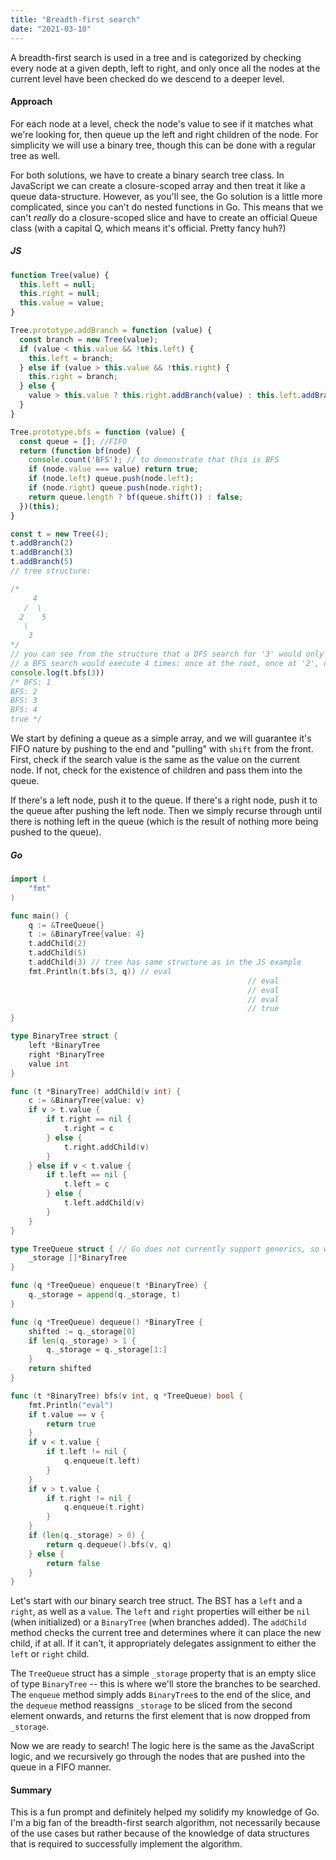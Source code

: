 ```yaml
---
title: "Breadth-first search"
date: "2021-03-10"
---
```


A breadth-first search is used in a tree and is categorized by checking every node at a given depth, left to right, and only once all the nodes at the current level have been checked do we descend to a deeper level.

<!-- end -->

#### Approach

For each node at a level, check the node's value to see if it matches what we're looking for, then queue up the left and right children of the node. For simplicity we will use a binary tree, though this can be done with a regular tree as well.

For both solutions, we have to create a binary search tree class. In JavaScript we can create a closure-scoped array and then treat it like a queue data-structure. However, as you'll see, the Go solution is a little more complicated, since you can't do nested functions in Go. This means that we can't *really* do a closure-scoped slice and have to create an official Queue class (with a capital Q, which means it's official. Pretty fancy huh?)

##### JS

```js
function Tree(value) {
  this.left = null;
  this.right = null;
  this.value = value;
}

Tree.prototype.addBranch = function (value) {
  const branch = new Tree(value);
  if (value < this.value && !this.left) {
    this.left = branch;
  } else if (value > this.value && !this.right) {
    this.right = branch;
  } else {
    value > this.value ? this.right.addBranch(value) : this.left.addBranch(value);
  }
}

Tree.prototype.bfs = function (value) {
  const queue = []; //FIFO
  return (function bf(node) {
    console.count('BFS'); // to demonstrate that this is BFS
    if (node.value === value) return true;
    if (node.left) queue.push(node.left);
    if (node.right) queue.push(node.right);
    return queue.length ? bf(queue.shift()) : false;
  })(this);
}

const t = new Tree(4);
t.addBranch(2)
t.addBranch(3)
t.addBranch(5)
// tree structure:

/*
     4
   /  \
  2    5
   \
    3
*/
// you can see from the structure that a DFS search for '3' would only execute 3 times: once at the root, once at '2', and finally once at '3'
// a BFS search would execute 4 times: once at the root, once at '2', once at '5', and finally once at '3'
console.log(t.bfs(3))
/* BFS: 1
BFS: 2
BFS: 3
BFS: 4
true */
```

We start by defining a queue as a simple array, and we will guarantee it's FIFO nature by pushing to the end and "pulling" with `shift` from the front. First, check if the search value is the same as the value on the current node. If not, check for the existence of children and pass them into the queue.

If there's a left node, push it to the queue. If there's a right node, push it to the queue after pushing the left node. Then we simply recurse through until there is nothing left in the queue (which is the result of nothing more being pushed to the queue).

##### Go

```go
import (
	"fmt"
)

func main() {
	q := &TreeQueue{}
	t := &BinaryTree{value: 4}
	t.addChild(2)
	t.addChild(5)
	t.addChild(3) // tree has same structure as in the JS example
	fmt.Println(t.bfs(3, q)) // eval
													 // eval
													 // eval
													 // eval
													 // true
}

type BinaryTree struct {
	left *BinaryTree
	right *BinaryTree
	value int
}

func (t *BinaryTree) addChild(v int) {
	c := &BinaryTree{value: v}
	if v > t.value {
		if t.right == nil {
			t.right = c
		} else {
			t.right.addChild(v)
		}
	} else if v < t.value {
		if t.left == nil {
			t.left = c
		} else {
			t.left.addChild(v)
		}
	}
}

type TreeQueue struct { // Go does not currently support generics, so we have to make a TreeQueue
	_storage []*BinaryTree
}

func (q *TreeQueue) enqueue(t *BinaryTree) {
	q._storage = append(q._storage, t)
}

func (q *TreeQueue) dequeue() *BinaryTree {
	shifted := q._storage[0]
	if len(q._storage) > 1 {
		q._storage = q._storage[1:]
	}
	return shifted
}

func (t *BinaryTree) bfs(v int, q *TreeQueue) bool {
	fmt.Println("eval")
	if t.value == v {
		return true
	}	
	if v < t.value {
		if t.left != nil {
			q.enqueue(t.left)
		}
	}
	if v > t.value {
		if t.right != nil {
			q.enqueue(t.right)
		}
	}
	if (len(q._storage) > 0) {
		return q.dequeue().bfs(v, q)
	} else {
		return false
	}
}
```

Let's start with our binary search tree struct. The BST has a `left` and a `right`, as well as a `value`. The `left` and `right` properties will either be `nil` (when initialized) or a `BinaryTree` (when branches added). The `addChild` method checks the current tree and determines where it can place the new child, if at all. If it can't, it appropriately delegates assignment to either the `left` or `right` child.

The `TreeQueue` struct has a simple `_storage` property that is an empty slice of type `BinaryTree` -- this is where we'll store the branches to be searched. The `enqueue` method simply adds `BinaryTree`s to the end of the slice, and the `dequeue` method reassigns `_storage` to be sliced from the second element onwards, and returns the first element that is now dropped from `_storage`.

Now we are ready to search! The logic here is the same as the JavaScript logic, and we recursively go through the nodes that are pushed into the queue in a FIFO manner.

#### Summary

This is a fun prompt and definitely helped my solidify my knowledge of Go. I'm a big fan of the breadth-first search algorithm, not necessarily because of the use cases but rather because of the knowledge of data structures that is required to successfully implement the algorithm.